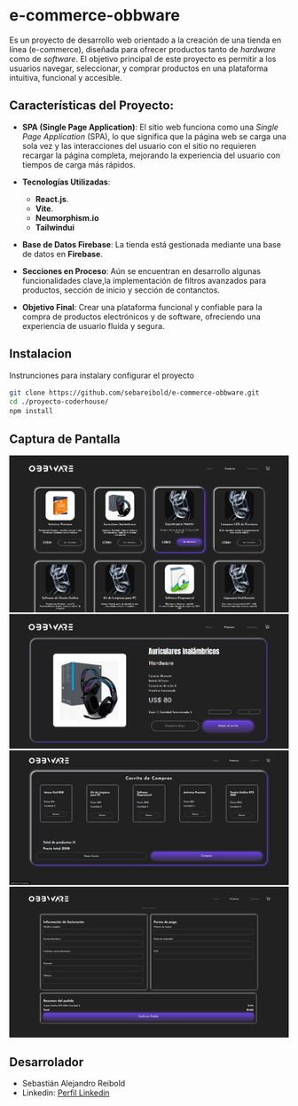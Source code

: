 # e-commerce-obbware
Es un proyecto de desarrollo web orientado a la creación de una tienda en línea (e-commerce), diseñada para ofrecer productos tanto de *hardware* como de *software*. El objetivo principal de este proyecto es permitir a los usuarios navegar, seleccionar, y comprar productos en una plataforma intuitiva, funcional y accesible.

## Características del Proyecto:
- **SPA (Single Page Application)**: El sitio web funciona como una *Single Page Application* (SPA), lo que significa que la página web se carga una sola vez y las interacciones del usuario con el sitio no requieren recargar la página completa, mejorando la experiencia del usuario con tiempos de carga más rápidos.
  
- **Tecnologías Utilizadas**:
  - **React.js**.
  - **Vite**.
  - **Neumorphism.io**
  - **Tailwindui**  
    
- **Base de Datos Firebase**: La tienda está gestionada mediante una base de datos en **Firebase**.
- **Secciones en Proceso**: Aún se encuentran en desarrollo algunas funcionalidades clave,la implementación de filtros avanzados para productos, sección de inicio y sección de contanctos.
- **Objetivo Final**: Crear una plataforma funcional y confiable para la compra de productos electrónicos y de software, ofreciendo una experiencia de usuario fluida y segura.

## Instalacion
Instrunciones para instalary configurar el proyecto

```bash
git clone https://github.com/sebareibold/e-commerce-obbware.git
cd ./proyecto-coderhouse/
npm install
```

## Captura de Pantalla 
![captura-obbware-productos](/public/captura-obbware-productos.png)
![captura-obbware-productosDetail](/public/captura-obbware-productosdetail.png)
![captura-obbware-carrito](/public//captura-obbware-carrito.png)
![captura-obbware-chekhout](/public/captura-obbware-checkout.png)


## Desarrolador
 -  Sebastián Alejandro Reibold  
 -  Linkedin: [Perfil Linkedin](https://www.linkedin.com/in/sebastian-alejandro-reibold-783a73297/)
